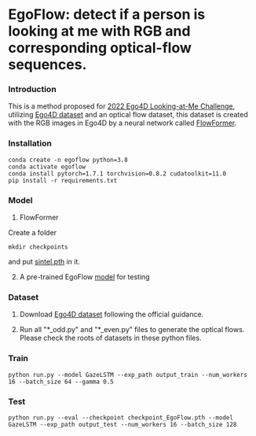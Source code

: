 # EgoFlow: detect if a person is looking at me with RGB and corresponding optical-flow sequences.

### Introduction
This is a method proposed for [2022 Ego4D Looking-at-Me Challenge](https://eval.ai/web/challenges/challenge-page/1624/overview), utilizing [Ego4D dataset](https://ego4d-data.org/docs/challenge/#dataset) and an optical flow dataset, this dataset is created with the RGB images in Ego4D by a neural network called [FlowFormer](https://github.com/drinkingcoder/FlowFormer-Official).

### Installation
```
conda create -n egoflow python=3.8 
conda activate egoflow
conda install pytorch=1.7.1 torchvision=0.8.2 cudatoolkit=11.0
pip install -r requirements.txt
```

### Model
1. FlowFormer

Create a folder
```
mkdir checkpoints
```
and put [sintel.pth](https://drive.google.com/drive/folders/1K2dcWxaqOLiQ3PoqRdokrgWsGIf3yBA_) in it.

2. A pre-trained EgoFlow [model](https://drive.google.com/file/d/1SdGQZddJ34A7Cd39wk6GX50QVWg_V19p/view?usp=share_link) for testing

### Dataset
1. Download [Ego4D dataset](https://ego4d-data.org/docs/) following the official guidance.

2. Run all "\*_odd.py" and "\*_even.py" files to generate the optical flows. Please check the roots of datasets in these python files.

### Train
```
python run.py --model GazeLSTM --exp_path output_train --num_workers 16 --batch_size 64 --gamma 0.5
```

### Test
```
python run.py --eval --checkpoint checkpoint_EgoFlow.pth --model GazeLSTM --exp_path output_test --num_workers 16 --batch_size 128
```
